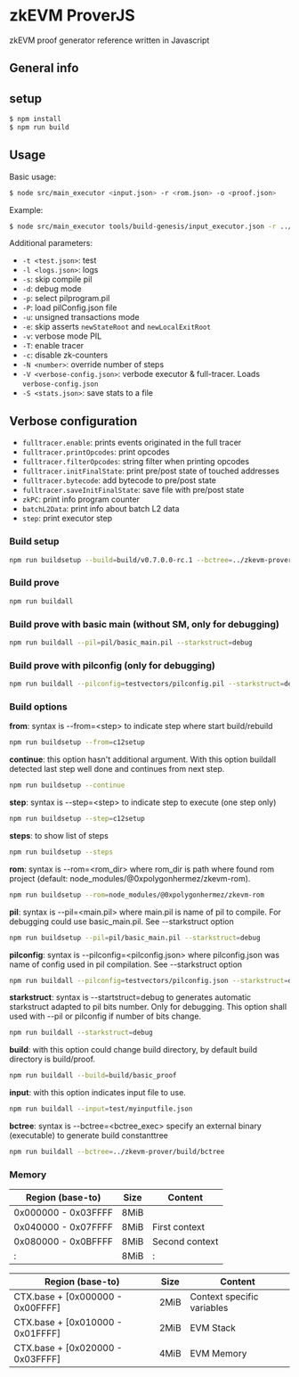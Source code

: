 # zkEVM ProverJS
zkEVM proof generator reference written in Javascript

## General info

## setup
```sh
$ npm install
$ npm run build
```

## Usage
Basic usage:
```sh
$ node src/main_executor <input.json> -r <rom.json> -o <proof.json>
```
Example:
```sh
$ node src/main_executor tools/build-genesis/input_executor.json -r ../zkevm-rom/build/rom.json -o tmp/commit.bin
```
Additional parameters:

- `-t <test.json>`: test
- `-l <logs.json>`: logs
- `-s`: skip compile pil
- `-d`: debug mode
- `-p`: select pilprogram.pil
- `-P`: load pilConfig.json file
- `-u`: unsigned transactions mode
- `-e`: skip asserts `newStateRoot` and `newLocalExitRoot`
- `-v`: verbose mode PIL
- `-T`: enable tracer
- `-c`: disable zk-counters
- `-N <number>`: override number of steps
- `-V <verbose-config.json>`: verbode executor & full-tracer. Loads `verbose-config.json`
- `-S <stats.json>`: save stats to a file

## Verbose configuration
- `fulltracer.enable`: prints events originated in the full tracer
- `fulltracer.printOpcodes`: print opcodes
- `fulltracer.filterOpcodes`: string filter when printing opcodes
- `fulltracer.initFinalState`: print pre/post state of touched addresses
- `fulltracer.bytecode`: add bytecode to pre/post state
- `fulltracer.saveInitFinalState`: save file with pre/post state
- `zkPC`: print info program counter
- `batchL2Data`: print info about batch L2 data
- `step`: print executor step

### Build setup
```sh
npm run buildsetup --build=build/v0.7.0.0-rc.1 --bctree=../zkevm-prover/build/bctree
```
### Build prove
```sh
npm run buildall
```
### Build prove with basic main (without SM, only for debugging)
```sh
npm run buildall --pil=pil/basic_main.pil --starkstruct=debug
```
### Build prove with pilconfig (only for debugging)
```sh
npm run buildall --pilconfig=testvectors/pilconfig.pil --starkstruct=debug
```
### Build options
**from**: syntax is --from=\<step\> to indicate step where start build/rebuild
```sh
npm run buildsetup --from=c12setup
```
**continue**: this option hasn't additional argument. With this option buildall detected last step well done and continues from next step.
```sh
npm run buildsetup --continue
```
**step**: syntax is --step=\<step\> to indicate step to execute (one step only)
```sh
npm run buildsetup --step=c12setup
```
**steps**: to show list of steps
```sh
npm run buildsetup --steps
```
**rom**: syntax is --rom=\<rom_dir\> where rom_dir is path where found rom project (default: node_modules/@0xpolygonhermez/zkevm-rom).
```sh
npm run buildsetup --rom=node_modules/@0xpolygonhermez/zkevm-rom
```

**pil**: syntax is --pil=\<main.pil\> where main.pil is name of pil to compile. For debugging could use basic_main.pil. See --starkstruct option
```sh
npm run buildsetup --pil=pil/basic_main.pil --starkstruct=debug
```
**pilconfig**: syntax is --pilconfig=<pilconfig.json> where pilconfig.json was name of config used in pil compilation. See --starkstruct option
```sh
npm run buildall --pilconfig=testvectors/pilconfig.json --starkstruct=debug
```
**starkstruct**: syntax is --startstruct=debug to generates automatic starkstruct adapted to pil bits number. Only for debugging. This option shall used with --pil or pilconfig if number of bits change.
```sh
npm run buildall --starkstruct=debug
```
**build**: with this option could change build directory, by default build directory is build/proof.
```sh
npm run buildall --build=build/basic_proof
```
**input**: with this option indicates input file to use.
```sh
npm run buildall --input=test/myinputfile.json
```
**bctree**: syntax is --bctree=\<bctree_exec\> specify an external binary (executable) to generate build constanttree
```sh
npm run buildall --bctree=../zkevm-prover/build/bctree
```
### Memory

| Region (base-to)| Size | Content |
|---|---|---|
| 0x000000 - 0x03FFFF | 8MiB |
| 0x040000 - 0x07FFFF | 8MiB | First context
| 0x080000 - 0x0BFFFF | 8MiB | Second context
|     :               | 8MiB | :


| Region (base-to)| Size | Content |
|---|---|---|
| CTX.base + [0x000000 - 0x00FFFF] | 2MiB | Context specific variables
| CTX.base + [0x010000 - 0x01FFFF] | 2MiB | EVM Stack
| CTX.base + [0x020000 - 0x03FFFF] | 4MiB | EVM Memory

